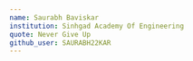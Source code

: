 ```yaml
---
name: Saurabh Baviskar
institution: Sinhgad Academy Of Engineering
quote: Never Give Up
github_user: SAURABH22KAR
---
```

